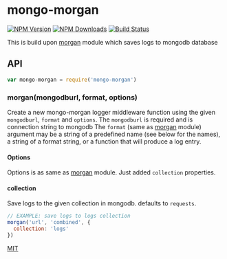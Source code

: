 mongo-morgan
============
[![NPM Version][npm-image]][npm-url]
[![NPM Downloads][downloads-image]][downloads-url]
[![Build Status][travis-image]][travis-url]

This is build upon [morgan](https://github.com/expressjs/morgan) module which saves logs to mongodb database

## API

```js
var mongo-morgan = require('mongo-morgan')
```

### morgan(mongodburl, format, options)

Create a new mongo-morgan logger middleware function using the given `mongodburl`, `format` and `options`.
The `mongodburl` is required and is connection string to mongodb
The `format` (same as [morgan](https://github.com/expressjs/morgan) module) argument may be a string of a predefined name (see below for the names),
a string of a format string, or a function that will produce a log entry. 

#### Options

Options is as same as [morgan](https://github.com/expressjs/morgan) module. Just added `collection` properties.

#### collection

Save logs to the given collection in mongodb. defaults to `requests`. 

```js
// EXAMPLE: save logs to logs collection
morgan('url', 'combined', {
  collection: 'logs'
})
```

[MIT](LICENSE)

[npm-image]: https://img.shields.io/npm/v/mongo-morganmorgan.svg?style=flat
[npm-url]: https://npmjs.org/package/mongo-morgan
[travis-image]: https://img.shields.io/travis/emech-en/mongo-morgan.svg?style=flat
[travis-url]: https://travis-ci.org/emech-en/mongo-morgan
[downloads-image]: https://img.shields.io/npm/dm/mongo-morgan.svg?style=flat
[downloads-url]: https://npmjs.org/package/mongo-morgan

